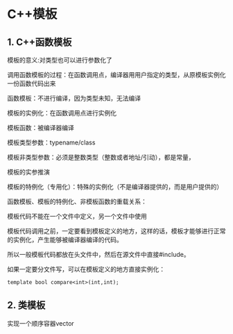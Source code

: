 # C++模板

## 1. C++函数模板

模板的意义:对类型也可以进行参数化了

调用函数模板的过程：在函数调用点，编译器用用户指定的类型，从原模板实例化一份函数代码出来

函数模板：不进行编译，因为类型未知，无法编译

模板的实例化：在函数调用点进行实例化

模板函数：被编译器编译

模板类型参数：typename/class

模板非类型参数：必须是整数类型（整数或者地址/引动），都是常量，

模板的实参推演

模板的特例化（专用化）：特殊的实例化（不是编译器提供的，而是用户提供的）

函数模板、模板的特例化、非模板函数的重载关系：

模板代码不能在一个文件中定义，另一个文件中使用

模板代码调用之前，一定要看到模板定义的地方，这样的话，模板才能够进行正常的实例化，产生能够被编译器编译的代码。

所以一般模板代码都放在头文件中，然后在源文件中直接#include。

如果一定要分文件写，可以在模板定义的地方直接实例化：

`template bool compare<int>(int,int);`

## 2. 类模板

实现一个顺序容器vector
